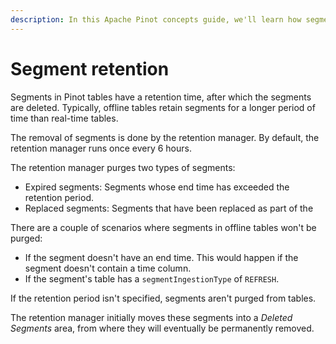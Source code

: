 ```yaml
---
description: In this Apache Pinot concepts guide, we'll learn how segment retention works.
---
```


# Segment retention

Segments in Pinot tables have a retention time, after which the segments are deleted. Typically, offline tables retain segments for a longer period of time than real-time tables.

The removal of segments is done by the retention manager. By default, the retention manager runs once every 6 hours.

The retention manager purges two types of segments:

* Expired segments: Segments whose end time has exceeded the retention period.
* Replaced segments: Segments that have been replaced as part of the

There are a couple of scenarios where segments in offline tables won't be purged:

* If the segment doesn't have an end time. This would happen if the segment doesn't contain a time column.
* If the segment's table has a `segmentIngestionType` of `REFRESH`.

If the retention period isn't specified, segments aren't purged from tables.

The retention manager initially moves these segments into a _Deleted Segments_ area, from where they will eventually be permanently removed.

